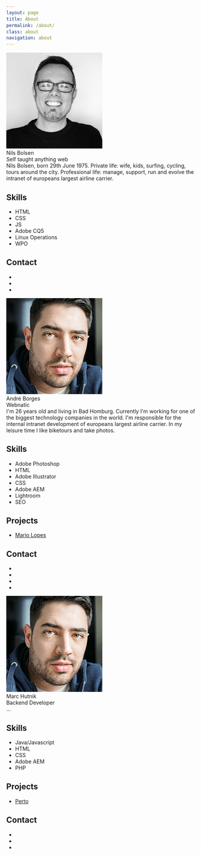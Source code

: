 ```yaml
---
layout: page
title: About
permalink: /about/
class: about
navigation: about
---
```


<div class="profile">
  <img class="profile-photo" src="/images/nils.jpg" alt="Nils on the Beach"/>
  <div class="profile-name">Nils Bolsen</div>
  <div class="profile-talent">Self taught anything web</div>
  <div class="profile-bio">
      Nils Bolsen, born 29th June 1975. Private life: wife, kids, surfing, cycling, tours around the city. Professional life: manage, support, run and evolve the intranet of europeans largest airline carrier.
  </div>
  <div class="profile-skills">
    <h2>Skills</h2>
    <ul>
      <li>HTML</li>
      <li>CSS</li>
      <li>JS</li>
      <li>Adobe CQ5</li>
      <li>Linux Operations</li>
      <li>WPO</li>
    </ul>
  </div>
  <div class="profile-contacts">
    <h2>Contact</h2>
    <ul>
        <li>
        <a href="mailto:nils.bolsen@gmail.com" title="write me a mail" class="fa-stack fa-2x circle">
          <i class="fa fa-pencil-square-o fa-stack-1x"></i>
        </a>
      </li>
      <li>
        <a href="https://twitter.com/neslob" class="fa-stack fa-2x circle">
          <i class="fa fa-twitter fa-stack-1x"></i>
        </a>
      </li>
      <li>
        <a href="https://github.com/webwb" class="fa-stack fa-2x circle">
          <i class="fa fa-github fa-stack-1x"></i>
        </a>
      </li>
      <!--<li>-->
      <!--  <a href="" class="fa-stack fa-2x circle">-->
      <!--    <i class="fa fa-linkedin fa-stack-1x"></i>-->
      <!--  </a>-->
      <!--</li>-->
      <!--<li>-->
      <!--  <a href="" class="fa-stack fa-2x circle">-->
      <!--   <i class="fa fa-google-plus fa-stack-1x"></i>-->
      <!--  </a>-->
      <!--</li>-->
    </ul>
  </div>
</div>

<div class="profile">
  <img class="profile-photo" src="/images/andre.png" alt="just some random face"/>
  <div class="profile-name">André Borges</div>
  <div class="profile-talent">Webnatic</div>
  <div class="profile-bio">
    I'm 26 years old and living in Bad Homburg.
    Currently I'm working for one of the biggest technology companies in the world.
    I'm responsible for the internal intranet development of europeans largest airline carrier.
    In my leisure time I like biketours and take photos.  </div>
  <div class="profile-skills">
    <h2>Skills</h2>
    <ul>
      <li>Adobe Photoshop</li>
      <li>HTML</li>
      <li>Adobe Illustrator</li>
      <li>CSS</li>
      <li>Adobe AEM</li>
      <li>Lightroom</li>
      <li>SEO</li>
    </ul>
  </div>
    <div class="profile-skills">
    <h2>Projects</h2>
    <ul>
      <li><a href="http://www.lopesmario.com">Mario Lopes</a></li>
      <!--<li>Fahrtenbucher</li> */ -->
    </ul>
  </div>
  <div class="profile-contacts">
    <h2>Contact</h2>
    <ul>
      <li>
        <a href="mailto:cpne@me.com" class="fa-stack fa-2x circle">
          <i class="fa fa-pencil-square-o fa-stack-1x"></i>
        </a>
      </li>
      <li>
        <a href="https://www.linkedin.com/in/borgesandre" class="fa-stack fa-2x circle">
          <i class="fa fa-linkedin fa-stack-1x"></i>
        </a>
      </li>
      <li>
        <a href="https://www.xing.com/profile/Andre_Borges" class="fa-stack fa-2x circle">
         <i class="fa fa-xing fa-stack-1x"></i>
        </a>
      </li>
      <li>
        <a href="https://www.instagram.com/andreborges.pictures/" class="fa-stack fa-2x circle">
          <i class="fa fa-camera fa-stack-1x"></i>
        </a>
      </li>
    </ul>
  </div>
</div>

<div class="profile">
  <img class="profile-photo" src="/images/andre.png" alt="just some random face"/>
  <div class="profile-name">Marc Hutnik</div>
  <div class="profile-talent">Backend Developer</div>
  <div class="profile-bio">
    ... </div>
  <div class="profile-skills">
    <h2>Skills</h2>
    <ul>
      <li>Java/Javascript</li>
      <li>HTML</li>
      <li>CSS</li>
      <li>Adobe AEM</li>
      <li>PHP</li>
    </ul>
  </div>
    <div class="profile-skills">
    <h2>Projects</h2>
    <ul>
      <li><a href="http://www.perto.de">Perto</a></li>
    </ul>
  </div>
  <div class="profile-contacts">
    <h2>Contact</h2>
    <ul>
      <li>
        <a href="mailto:cpne@me.com" class="fa-stack fa-2x circle">
          <i class="fa fa-pencil-square-o fa-stack-1x"></i>
        </a>
      </li>
      <li>
        <a href="https://www.linkedin.com/in/marc-hutnik-5b477961/" class="fa-stack fa-2x circle">
          <i class="fa fa-linkedin fa-stack-1x"></i>
        </a>
      </li>
      <li>
        <a href="https://www.xing.com/profile/Marc_Hutnik" class="fa-stack fa-2x circle">
         <i class="fa fa-xing fa-stack-1x"></i>
        </a>
      </li>
    </ul>
  </div>
</div>